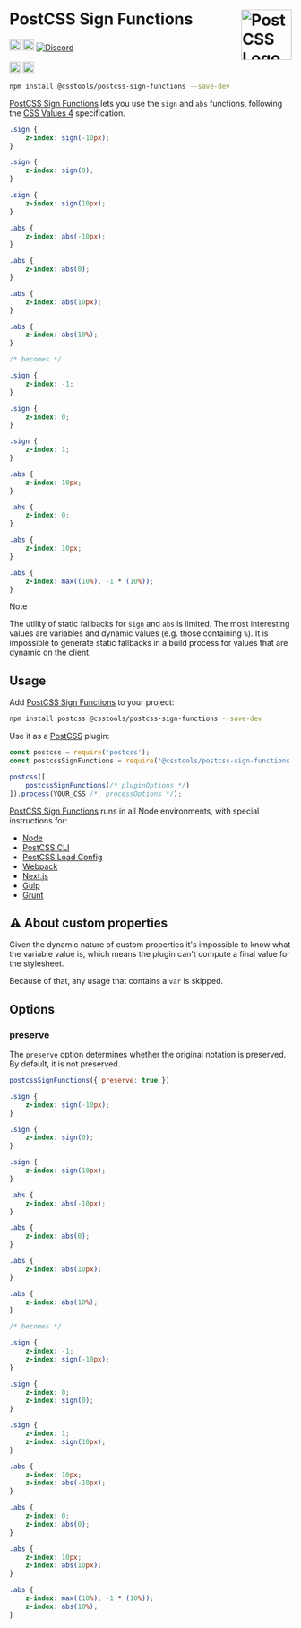 # PostCSS Sign Functions [<img src="https://postcss.github.io/postcss/logo.svg" alt="PostCSS Logo" width="90" height="90" align="right">][PostCSS]

[<img alt="npm version" src="https://img.shields.io/npm/v/@csstools/postcss-sign-functions.svg" height="20">][npm-url] [<img alt="Build Status" src="https://github.com/csstools/postcss-plugins/actions/workflows/test.yml/badge.svg?branch=main" height="20">][cli-url] [<img alt="Discord" src="https://shields.io/badge/Discord-5865F2?logo=discord&logoColor=white">][discord]<br><br>[<img alt="Baseline Status" src="https://cssdb.org/images/badges-baseline/sign-functions.svg" height="20">][css-url] [<img alt="CSS Standard Status" src="https://cssdb.org/images/badges/sign-functions.svg" height="20">][css-url] 

```bash
npm install @csstools/postcss-sign-functions --save-dev
```

[PostCSS Sign Functions] lets you use the `sign` and `abs` functions, following the [CSS Values 4] specification.

```css
.sign {
	z-index: sign(-10px);
}

.sign {
	z-index: sign(0);
}

.sign {
	z-index: sign(10px);
}

.abs {
	z-index: abs(-10px);
}

.abs {
	z-index: abs(0);
}

.abs {
	z-index: abs(10px);
}

.abs {
	z-index: abs(10%);
}

/* becomes */

.sign {
	z-index: -1;
}

.sign {
	z-index: 0;
}

.sign {
	z-index: 1;
}

.abs {
	z-index: 10px;
}

.abs {
	z-index: 0;
}

.abs {
	z-index: 10px;
}

.abs {
	z-index: max((10%), -1 * (10%));
}
```

> [!NOTE]
> The utility of static fallbacks for `sign` and `abs` is limited.
> The most interesting values are variables and dynamic values (e.g. those containing `%`).
> It is impossible to generate static fallbacks in a build process for values that are dynamic on the client.

## Usage

Add [PostCSS Sign Functions] to your project:

```bash
npm install postcss @csstools/postcss-sign-functions --save-dev
```

Use it as a [PostCSS] plugin:

```js
const postcss = require('postcss');
const postcssSignFunctions = require('@csstools/postcss-sign-functions');

postcss([
	postcssSignFunctions(/* pluginOptions */)
]).process(YOUR_CSS /*, processOptions */);
```

[PostCSS Sign Functions] runs in all Node environments, with special
instructions for:

- [Node](INSTALL.md#node)
- [PostCSS CLI](INSTALL.md#postcss-cli)
- [PostCSS Load Config](INSTALL.md#postcss-load-config)
- [Webpack](INSTALL.md#webpack)
- [Next.js](INSTALL.md#nextjs)
- [Gulp](INSTALL.md#gulp)
- [Grunt](INSTALL.md#grunt)

## ⚠️ About custom properties

Given the dynamic nature of custom properties it's impossible to know what the variable value is, which means the plugin can't compute a final value for the stylesheet. 

Because of that, any usage that contains a `var` is skipped.

## Options

### preserve

The `preserve` option determines whether the original notation
is preserved. By default, it is not preserved.

```js
postcssSignFunctions({ preserve: true })
```

```css
.sign {
	z-index: sign(-10px);
}

.sign {
	z-index: sign(0);
}

.sign {
	z-index: sign(10px);
}

.abs {
	z-index: abs(-10px);
}

.abs {
	z-index: abs(0);
}

.abs {
	z-index: abs(10px);
}

.abs {
	z-index: abs(10%);
}

/* becomes */

.sign {
	z-index: -1;
	z-index: sign(-10px);
}

.sign {
	z-index: 0;
	z-index: sign(0);
}

.sign {
	z-index: 1;
	z-index: sign(10px);
}

.abs {
	z-index: 10px;
	z-index: abs(-10px);
}

.abs {
	z-index: 0;
	z-index: abs(0);
}

.abs {
	z-index: 10px;
	z-index: abs(10px);
}

.abs {
	z-index: max((10%), -1 * (10%));
	z-index: abs(10%);
}
```

[cli-url]: https://github.com/csstools/postcss-plugins/actions/workflows/test.yml?query=workflow/test
[css-url]: https://cssdb.org/#sign-functions
[discord]: https://discord.gg/bUadyRwkJS
[npm-url]: https://www.npmjs.com/package/@csstools/postcss-sign-functions

[PostCSS]: https://github.com/postcss/postcss
[PostCSS Sign Functions]: https://github.com/csstools/postcss-plugins/tree/main/plugins/postcss-sign-functions
[CSS Values 4]: https://drafts.csswg.org/css-values-4/#sign-funcs
